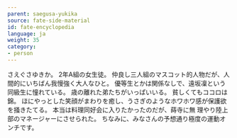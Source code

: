```yaml
---
parent: saegusa-yukika
source: fate-side-material
id: fate-encyclopedia
language: ja
weight: 35
category:
- person
---
```


さえぐさゆきか。
2年A組の女生徒。
仲良し三人組のマスコット的人物だが、人間的にいちばん我慢強く大人なひと。
優等生とかは関係なしで、遠坂凜という同級生に憧れている。
歳の離れた弟たちがいっぱいいる。
貧しくてもココロは錦。
ほにやっとした笑顔がまわりを癒し、うさぎのようなホワホワ感が保護欲を掻きたてる。
本当は料理同好会に入りたかったのだが、蒔寺に無 理やり陸上部のマネージャーにさせられた。
ちなみに、みなさんの予想通り極度の運動オンチです。
